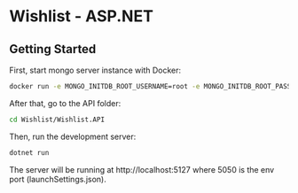 # Wishlist - ASP.NET

## Getting Started

First, start mongo server instance with Docker:

```bash
docker run -e MONGO_INITDB_ROOT_USERNAME=root -e MONGO_INITDB_ROOT_PASSWORD=root -p 27016:27017 -d mongo
```

After that, go to the API folder:
```bash
cd Wishlist/Wishlist.API
```

Then, run the development server:
```bash
dotnet run
```

The server will be running at http://localhost:5127 where 5050 is the env port (launchSettings.json).
